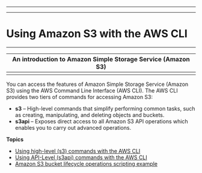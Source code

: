 --------

--------

# Using Amazon S3 with the AWS CLI<a name="cli-services-s3"></a>


****  

| An introduction to Amazon Simple Storage Service \(Amazon S3\) | 
| --- | 
|   | 

You can access the features of Amazon Simple Storage Service \(Amazon S3\) using the AWS Command Line Interface \(AWS CLI\)\. The AWS CLI provides two tiers of commands for accessing Amazon S3:
+ **s3** – High\-level commands that simplify performing common tasks, such as creating, manipulating, and deleting objects and buckets\.
+ **s3api** – Exposes direct access to all Amazon S3 API operations which enables you to carry out advanced operations\.

**Topics**
+ [Using high\-level \(s3\) commands with the AWS CLI](cli-services-s3-commands.md)
+ [Using API\-Level \(s3api\) commands with the AWS CLI](cli-services-s3-apicommands.md)
+ [Amazon S3 bucket lifecycle operations scripting example](cli-services-s3-lifecycle-example.md)